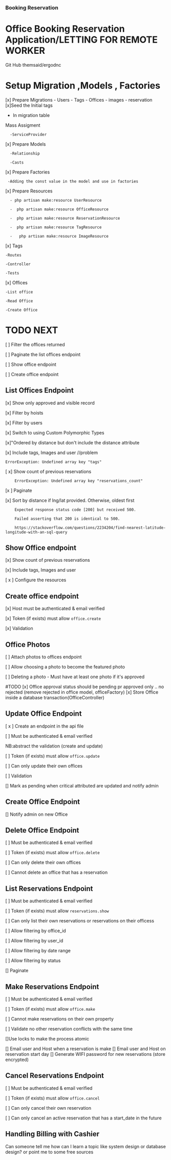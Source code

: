 
### Booking Reservation
# Office Booking Reservation Application/LETTING FOR REMOTE WORKER
Git Hub
themsaid/ergodnc

# Setup Migration ,Models , Factories

[x] Prepare Migrations
    - Users
    - Tags
    - Offices
    - images
    - reservation
[x]Seed the Initial tags

   - In migration table

   Mass Assigment 

      -ServiceProvider

[x] Prepare Models

      -Relationship

      -Casts

[x] Prepare Factories

     -Adding the const value in the model and use in factories

[x] Prepare Resources

      - php artisan make:resource UserResource

      -  php artisan make:resource OfficeResource 

      -  php artisan make:resource ReservationResource

      -  php artisan make:resource TagResource

      -   php artisan make:resource ImageResource

[x] Tags

    -Routes

    -Controller

    -Tests


[x] Offices

    -List office 

    -Read Office

    -Create Office

# TODO NEXT
[ ] Filter the offices returned

[ ] Paginate the list offices endpoint

[ ] Show office endpoint

[ ] Create office endpoint

## List Offices Endpoint

[x] Show only approved and visible record

[x] Filter by hoists

[x] Filter by users

[x] Switch to using Custom Polymorphic Types

[x]"Ordered by distance but don't include the distance attribute

[x] Include tags, Images and user //problem

    ErrorException: Undefined array key "tags"

[ x] Show count of previous reservations

        ErrorException: Undefined array key "reservations_count"

[x ] Paginate

[x] Sort by distance if lng/lat provided. Otherwise, oldest first

        Expected response status code [200] but received 500.

        Failed asserting that 200 is identical to 500.

        https://stackoverflow.com/questions/2234204/find-nearest-latitude-longitude-with-an-sql-query

## Show Office endpoint

[x] Show count of previous reservations

[x] Include tags, Images and user

[ x ] Configure the resources

## Create office endpoint

[x] Host must be authenticated & email verified

[x] Token (if exists) must allow `office.create`

[x] Validation

## Office Photos

[ ] Attach photos to offices endpoint

[ ] Allow choosing a photo to become the featured photo

[ ] Deleting a photo
    - Must have at least one photo if it's approved

#TODO
 [x] Office approval status should be pending pr approved only .. no rejected  (remove rejected in office model, officeFactory)
 [x] Store Office inside a database transaction(OfficeController)

## Update Office Endpoint 
[ x ] Create an endpoint in the api file 

[ ] Must be authenticated  & email verified

   NB:abstract the validation (create and update)

[ ] Token (if exists) must allow `office.update`

[ ] Can only update their own offices

[ ] Validation

[] Mark as pending when critical attributed are updated and notify admin

## Create Office Endpoint
 [] Notify admin on new Office

## Delete Office Endpoint

[ ] Must be authenticated  & email verified

[ ] Token (if exists) must allow `office.delete`

[ ] Can only delete their own offices

[ ] Cannot delete an office that has a reservation


## List Reservations Endpoint 

[ ] Must be authenticated  & email verified

[ ] Token (if exists) must allow `reservations.show`

[ ] Can only list their own reservations or reservations on their officess

[ ] Allow filtering by office_id

[ ] Allow filtering by user_id

[ ] Allow filtering by date range

[ ] Allow filtering by status

[] Paginate

## Make  Reservations Endpoint

[ ] Must be authenticated  & email verified

[ ] Token (if exists) must allow `office.make`

[ ] Cannot make reservations on their own property

[ ] Validate no other reservation conflicts with the same time

[]Use locks to make the process atomic

[] Email user and Host when a reservation is make
[] Email user and Host on reservation start day
[] Generate WIFI password for new reservations (store encrypted)


## Cancel  Reservations Endpoint

[ ] Must be authenticated  & email verified

[ ] Token (if exists) must allow `office.cancel`

[ ] Can only cancel their own reservation

[ ] Can only cancel  an active reservation that has a start_date in the future

## Handling Billing with Cashier









​Can someone tell me how can I learn a topic like system design or database design? or point me to some free sources
